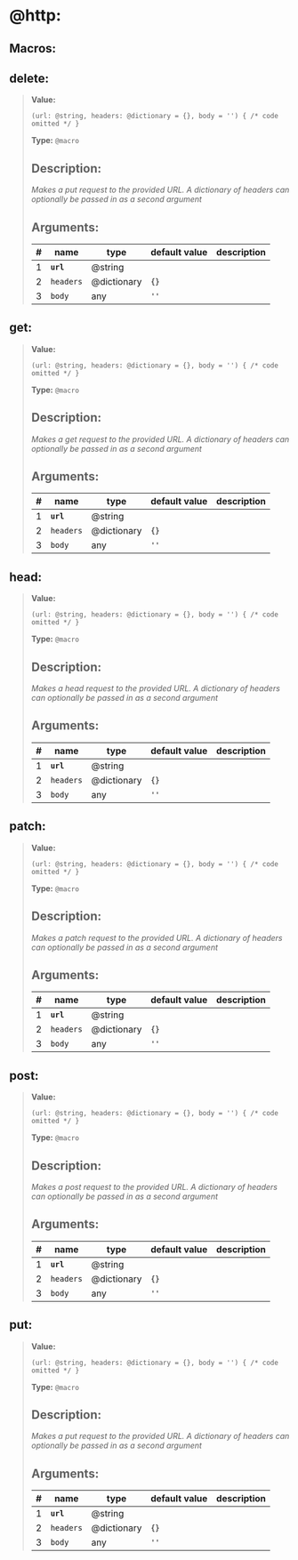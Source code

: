   
# **@http**: 
 
## Macros:

## **delete**:

> **Value:** 
>```spwn
>(url: @string, headers: @dictionary = {}, body = '') { /* code omitted */ }
>``` 
>**Type:** `@macro` 
>## Description: 
> _Makes a put request to the provided URL. A dictionary of headers can optionally be passed in as a second argument_
>## Arguments:
>
>| # | name | type | default value | description |
>| - | ---- | ---- | ------------- | ----------- |
>| 1 | **`url`** | @string | | |
>| 2 | `headers` | @dictionary | `{}` | |
>| 3 | `body` |any | `''` | |
>

## **get**:

> **Value:** 
>```spwn
>(url: @string, headers: @dictionary = {}, body = '') { /* code omitted */ }
>``` 
>**Type:** `@macro` 
>## Description: 
> _Makes a get request to the provided URL. A dictionary of headers can optionally be passed in as a second argument_
>## Arguments:
>
>| # | name | type | default value | description |
>| - | ---- | ---- | ------------- | ----------- |
>| 1 | **`url`** | @string | | |
>| 2 | `headers` | @dictionary | `{}` | |
>| 3 | `body` |any | `''` | |
>

## **head**:

> **Value:** 
>```spwn
>(url: @string, headers: @dictionary = {}, body = '') { /* code omitted */ }
>``` 
>**Type:** `@macro` 
>## Description: 
> _Makes a head request to the provided URL. A dictionary of headers can optionally be passed in as a second argument_
>## Arguments:
>
>| # | name | type | default value | description |
>| - | ---- | ---- | ------------- | ----------- |
>| 1 | **`url`** | @string | | |
>| 2 | `headers` | @dictionary | `{}` | |
>| 3 | `body` |any | `''` | |
>

## **patch**:

> **Value:** 
>```spwn
>(url: @string, headers: @dictionary = {}, body = '') { /* code omitted */ }
>``` 
>**Type:** `@macro` 
>## Description: 
> _Makes a patch request to the provided URL. A dictionary of headers can optionally be passed in as a second argument_
>## Arguments:
>
>| # | name | type | default value | description |
>| - | ---- | ---- | ------------- | ----------- |
>| 1 | **`url`** | @string | | |
>| 2 | `headers` | @dictionary | `{}` | |
>| 3 | `body` |any | `''` | |
>

## **post**:

> **Value:** 
>```spwn
>(url: @string, headers: @dictionary = {}, body = '') { /* code omitted */ }
>``` 
>**Type:** `@macro` 
>## Description: 
> _Makes a post request to the provided URL. A dictionary of headers can optionally be passed in as a second argument_
>## Arguments:
>
>| # | name | type | default value | description |
>| - | ---- | ---- | ------------- | ----------- |
>| 1 | **`url`** | @string | | |
>| 2 | `headers` | @dictionary | `{}` | |
>| 3 | `body` |any | `''` | |
>

## **put**:

> **Value:** 
>```spwn
>(url: @string, headers: @dictionary = {}, body = '') { /* code omitted */ }
>``` 
>**Type:** `@macro` 
>## Description: 
> _Makes a put request to the provided URL. A dictionary of headers can optionally be passed in as a second argument_
>## Arguments:
>
>| # | name | type | default value | description |
>| - | ---- | ---- | ------------- | ----------- |
>| 1 | **`url`** | @string | | |
>| 2 | `headers` | @dictionary | `{}` | |
>| 3 | `body` |any | `''` | |
>
